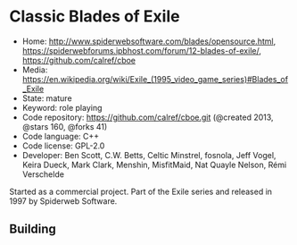 # Classic Blades of Exile

- Home: http://www.spiderwebsoftware.com/blades/opensource.html, https://spiderwebforums.ipbhost.com/forum/12-blades-of-exile/, https://github.com/calref/cboe
- Media: https://en.wikipedia.org/wiki/Exile_(1995_video_game_series)#Blades_of_Exile
- State: mature
- Keyword: role playing
- Code repository: https://github.com/calref/cboe.git (@created 2013, @stars 160, @forks 41)
- Code language: C++
- Code license: GPL-2.0
- Developer: Ben Scott, C.W. Betts, Celtic Minstrel, fosnola, Jeff Vogel, Keira Dueck, Mark Clark, Menshin, MisfitMaid, Nat Quayle Nelson, Rémi Verschelde

Started as a commercial project. Part of the Exile series and released in 1997 by Spiderweb Software.

## Building
